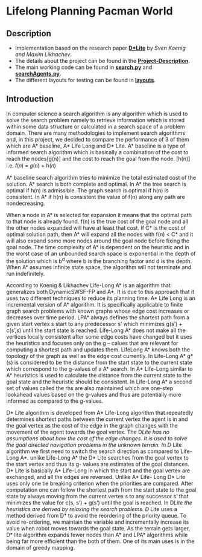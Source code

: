 # Lifelong Planning Pacman World
## Description
- Implementation based on the research paper **[D*Lite](DStar-Lite.pdf)** by <i>Sven Koenig and Maxim Likhachev</i>.
- The details about the project can be found in the **[Project-Description](Project-Description.pdf)**.
- The main working code can be found in **[search.py](search/search.py)** and **[searchAgents.py](search/searchAgents.py)**.
- The different layouts for testing can be found in **[layouts](search/layouts)**.

## Introduction
In computer science a search algorithm is any algorithm which is used to solve the search problem namely to retrieve information which is stored within some data structure or calculated in a search space of a problem domain. There are many methodologies to implement search algorithms and, in this project, we decided to compare the performance of 3 of them which are A* baseline, A* Life Long and D* Lite.  A* baseline is a type of informed search algorithm which is basically a combination of the cost to reach the nodes[g(n)] and the cost to reach the goal from the node. [h(n)]
i.e. 𝑓(𝑛)  =  𝑔(𝑛)  +  ℎ(𝑛)  

A* baseline search algorithm tries to minimize the total estimated cost of the solution. A* search is both complete and optimal. In A* the tree search is optimal if h(n) is admissible. The graph search is optimal if h(n) is consistent. In A* if h(n) is consistent the value of f(n) along any path are nondecreasing.

When a node in A* is selected for expansion it means that the optimal path to that node is already found. f(n) is the true cost of the goal node and all the other nodes expanded will have at least that cost. If C* is the cost of optimal solution path, then A* will expand all the nodes with f(n) < C* and it will also expand some more nodes around the goal node before fixing the goal node. The time complexity of A* is dependent on the heuristic and in the worst case of an unbounded search space is exponential in the depth of the solution which is b<sup>d</sup>
where b is the branching factor and d is the depth. When A* assumes infinite state space, the algorithm will not terminate and run indefinitely.

According to Koenig & Likhachev Life-Long A* is an algorithm that generalizes both DynamicSWSF-FP and A*. It is due to this approach that it uses two different techniques to reduce its planning time. A* Life Long is an incremental version of A* algorithm. It is specifically applicable to finite graph search problems with known graphs whose edge cost increases or decreases over time period. LPA* always defines the shortest path from a given start vertex s start to any predecessor s’ which minimizes g(s’) + c(s’,s) until the start state is reached.  Life-Long A* does not make all the vertices locally consistent after some edge costs have changed but it uses the heuristics and focuses only on the g – calues that are relevant for computing a shortest path and updates them. LifeLong A* knows both the topology of the graph as well as the edge
cost currently. In Life-Long A* g*(s) is considered to be the distance from the start state to the current state which correspond to the g-values of a A* search. In A* Life-Long similar to A* heuristics is used to calculate the distance from the current state to the goal state and the heuristic should be consistent. In Life-Long A* a second set of values called the rhs are also maintained which are one-step lookahead values based on the g-values and thus are potentially more informed as compared to the g-values.

D* Lite algorithm is developed from A* Life-Long algorithm that repeatedly determines shortest paths between the current vertex the agent is in and the goal vertex as the cost of the edge in the graph changes with the movement of the agent towards the goal vertex. The D*Lite has no assumptions about how the cost of the edge changes. It is used to solve the goal directed navigation problems in the unknown terrain. In D* Lite algorithm we first need to switch the search direction as compared to Life-Long A*. unlike Life-Long A* the D* Lite searches from the goal vertex to the start vertex and thus its g- values are estimates of the goal distances. D* Lite is basically A* Life-Long in which the start and the goal vertex are exchanged, and all the edges are reversed. Unlike A* Life- Long D* Lite uses only one tie breaking criterion when the priorities are compared. After computation one can follow the shortest path from the start state to the goal state by always moving from the current vertex s to any successor s’ that minimizes the value for c(s, s’) + g(s’) until the goal is reached. In D*Lite the heuristics are derived by relaxing the search problems. D* Lite uses a method derived from D* to avoid the reordering of the priority queue. To avoid re-ordering, we maintain the variable and incrementally increase its value when robot moves towards the goal state. As the terrain gets larger, D* lite algorithm expands fewer nodes than A* and LPA* algorithms while being far more efficient than the both of them. One of its main uses is in the domain of greedy mapping.